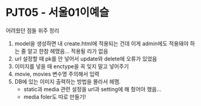 # PJT05 - 서울01이예슬

어려웠던 점들 위주 정리
1. model을 생성하면 내 create.html에 적용되는 건데 이게 admin에도 적용돼야 하는 줄 알고 한참 헤맸음... 적용될 리가 없음
2. url 설정할 때 pk를 안 넣어서 update와 delete에 오류가 있었음
3. 이미지를 넣을 때 enctype을 꼭 잊지 말고 넣어주기
4. movie, movies 변수명 주의해서 입력
5. DB에 있는 이미지 출력하는 방법을 몰라서 헤맴.  
   * static과 media 관련 설정을 url과 setting에 해 줬어야 했음...
   * media foler도 따로 만들기!